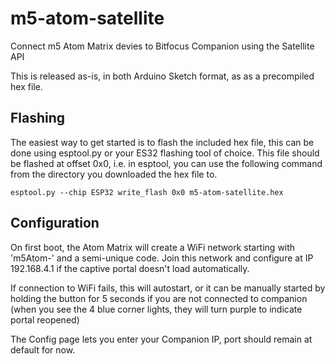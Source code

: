 # m5-atom-satellite
Connect m5 Atom Matrix devies to Bitfocus Companion using the Satellite API

This is released as-is, in both Arduino Sketch format, as as a precompiled hex file.

## Flashing
The easiest way to get started is to flash the included hex file, this can be done using esptool.py or your ES32 flashing tool of choice.
This file should be flashed at offset 0x0, i.e. in esptool, you can use the following command from the directory you downloaded the hex file to.
```
esptool.py --chip ESP32 write_flash 0x0 m5-atom-satellite.hex
```

## Configuration
On first boot, the Atom Matrix will create a WiFi network starting with 'm5Atom-' and a semi-unique code. Join this network and configure at IP 192.168.4.1 if the captive portal doesn't load automatically.

If connection to WiFi fails, this will autostart, or it can be manually started by holding the button for 5 seconds if you are not connected to companion (when you see the 4 blue corner lights, they will turn purple to indicate portal reopened)

The Config page lets you enter your Companion IP, port should remain at default for now.
